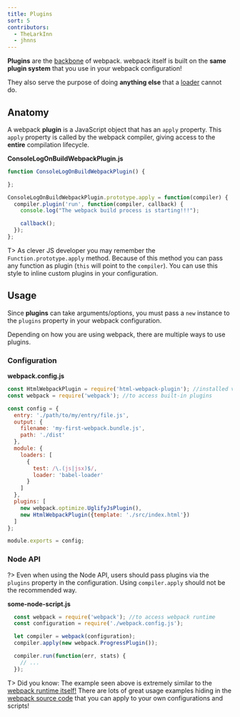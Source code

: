 ```yaml
---
title: Plugins
sort: 5
contributors:
  - TheLarkInn
  - jhnns
---
```


**Plugins** are the [backbone](https://github.com/webpack/tapable) of webpack. webpack itself is built on the **same plugin system** that you use in your webpack configuration!

They also serve the purpose of doing **anything else** that a [loader](/concepts/loaders) cannot do.

## Anatomy

A webpack **plugin** is a JavaScript object that has an `apply` property. This `apply` property is called by the webpack compiler, giving access to the **entire** compilation lifecycle.


**ConsoleLogOnBuildWebpackPlugin.js**

```javascript
function ConsoleLogOnBuildWebpackPlugin() {

};

ConsoleLogOnBuildWebpackPlugin.prototype.apply = function(compiler) {
  compiler.plugin('run', function(compiler, callback) {
    console.log("The webpack build process is starting!!!");

    callback();
  });
};
```

T> As clever JS developer you may remember the `Function.prototype.apply` method. Because of this method you can pass any function as plugin (`this` will point to the `compiler`). You can use this style to inline custom plugins in your configuration.

## Usage

Since **plugins** can take arguments/options, you must pass a `new` instance to the `plugins` property in your webpack configuration.

Depending on how you are using webpack, there are multiple ways to use plugins.

### Configuration

**webpack.config.js**

```javascript
const HtmlWebpackPlugin = require('html-webpack-plugin'); //installed via npm
const webpack = require('webpack'); //to access built-in plugins

const config = {
  entry: './path/to/my/entry/file.js',
  output: {
    filename: 'my-first-webpack.bundle.js',
    path: './dist'
  },
  module: {
    loaders: [
      {
        test: /\.(js|jsx)$/,
        loader: 'babel-loader'
      }
    ]
  },
  plugins: [
    new webpack.optimize.UglifyJsPlugin(),
    new HtmlWebpackPlugin({template: './src/index.html'})
  ]
};

module.exports = config;
```

### Node API

?> Even when using the Node API, users should pass plugins via the `plugins` property in the configuration. Using `compiler.apply` should not be the recommended way.

**some-node-script.js**

```javascript
  const webpack = require('webpack'); //to access webpack runtime
  const configuration = require('./webpack.config.js');

  let compiler = webpack(configuration);
  compiler.apply(new webpack.ProgressPlugin());

  compiler.run(function(err, stats) {
    // ...
  });
```

T> Did you know: The example seen above is extremely similar to the [webpack runtime itself!](https://github.com/webpack/webpack/blob/master/bin/webpack.js#L290-L292) There are lots of great usage examples hiding in the [webpack source code](https://github.com/webpack/webpack) that you can apply to your own configurations and scripts!
